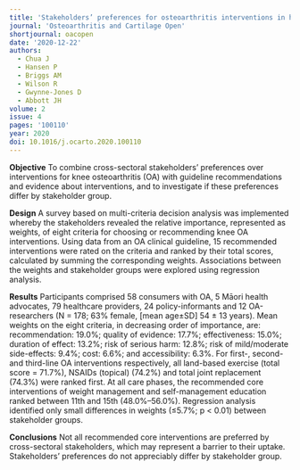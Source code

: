 ```yaml
---
title: 'Stakeholders’ preferences for osteoarthritis interventions in health services: A cross-sectional study using multi-criteria decision analysis'
journal: 'Osteoarthritis and Cartilage Open'
shortjournal: oacopen
date: '2020-12-22'
authors:
  - Chua J
  - Hansen P
  - Briggs AM
  - Wilson R
  - Gwynne-Jones D
  - Abbott JH
volume: 2
issue: 4
pages: '100110'
year: 2020
doi: 10.1016/j.ocarto.2020.100110
---
```

**Objective**
To combine cross-sectoral stakeholders’ preferences over interventions for knee osteoarthritis (OA) with guideline recommendations and evidence about interventions, and to investigate if these preferences differ by stakeholder group.

**Design**
A survey based on multi-criteria decision analysis was implemented whereby the stakeholders revealed the relative importance, represented as weights, of eight criteria for choosing or recommending knee OA interventions. Using data from an OA clinical guideline, 15 recommended interventions were rated on the criteria and ranked by their total scores, calculated by summing the corresponding weights. Associations between the weights and stakeholder groups were explored using regression analysis.

**Results**
Participants comprised 58 consumers with OA, 5 Māori health advocates, 79 healthcare providers, 24 policy-informants and 12 OA-researchers (N = 178; 63% female, [mean age±SD] 54 ± 13 years). Mean weights on the eight criteria, in decreasing order of importance, are: recommendation: 19.0%; quality of evidence: 17.7%; effectiveness: 15.0%; duration of effect: 13.2%; risk of serious harm: 12.8%; risk of mild/moderate side-effects: 9.4%; cost: 6.6%; and accessibility: 6.3%. For first-, second- and third-line OA interventions respectively, all land-based exercise (total score = 71.7%), NSAIDs (topical) (74.2%) and total joint replacement (74.3%) were ranked first. At all care phases, the recommended core interventions of weight management and self-management education ranked between 11th and 15th (48.0%–56.0%). Regression analysis identified only small differences in weights (≤5.7%; p < 0.01) between stakeholder groups.

**Conclusions**
Not all recommended core interventions are preferred by cross-sectoral stakeholders, which may represent a barrier to their uptake. Stakeholders’ preferences do not appreciably differ by stakeholder group.
